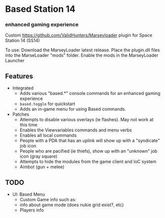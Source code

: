 # Based Station 14
### enhanced gaming experience
Custom https://github.com/ValidHunters/Marseyloader plugin for Space Station 14 (SS14)

To use: Download the MarseyLoader latest release. Place the plugin.dll files into the MarseLoader "mods" folder. Enable the mods in the MarseyLoader Launcher

## Features
* Integrated
  * Adds various "based.*" console commands for an enhanced gaming experience
  * `based.toggle` for quickstart
  * Adds an in-game menu for using Based commands.
* Patches
  * Attempts to disable various overlays (ie flashes). May not work at this time
  * Enables the Viewvariables commands and menu verbs
  * Enables all local commands
  * People with a PDA that has an uplink will show up with a "syndicate" job icon
  * People who are pacified (ie thiefs), show up with an "unknown" job icon (gray square)
  * Attempts to hide the modules from the game client and IoC system
  * Aimbot (gun  + melee)
  
## TODO
* UI: Based Menu
  * Custom Game info such as:
  * info about game mode (does nukie grid exist?, etc)
  * Players info
